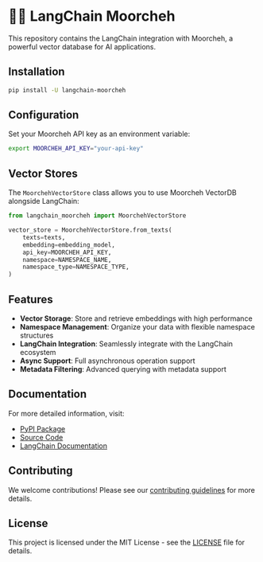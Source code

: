 # 🦜️🔗 LangChain Moorcheh

This repository contains the LangChain integration with Moorcheh, a powerful vector database for AI applications.

## Installation

```bash
pip install -U langchain-moorcheh
```

## Configuration

Set your Moorcheh API key as an environment variable:

```bash
export MOORCHEH_API_KEY="your-api-key"
```

## Vector Stores

The `MoorchehVectorStore` class allows you to use Moorcheh VectorDB alongside LangChain:

```python
from langchain_moorcheh import MoorchehVectorStore

vector_store = MoorchehVectorStore.from_texts(
    texts=texts,
    embedding=embedding_model,
    api_key=MOORCHEH_API_KEY,
    namespace=NAMESPACE_NAME,
    namespace_type=NAMESPACE_TYPE,
)
```

## Features

- **Vector Storage**: Store and retrieve embeddings with high performance
- **Namespace Management**: Organize your data with flexible namespace structures
- **LangChain Integration**: Seamlessly integrate with the LangChain ecosystem
- **Async Support**: Full asynchronous operation support
- **Metadata Filtering**: Advanced querying with metadata support

## Documentation

For more detailed information, visit:
- [PyPI Package](https://pypi.org/project/langchain-moorcheh/)
- [Source Code](https://github.com/langchain-ai/langchain-moorcheh)
- [LangChain Documentation](https://python.langchain.com/)

## Contributing

We welcome contributions! Please see our [contributing guidelines](https://github.com/langchain-ai/langchain-moorcheh/blob/main/CONTRIBUTING.md) for more details.

## License

This project is licensed under the MIT License - see the [LICENSE](LICENSE) file for details.
